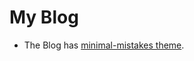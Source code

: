 # My Blog 

- The Blog has [minimal-mistakes theme](https://github.com/mmistakes/mm-github-pages-starter.git).
